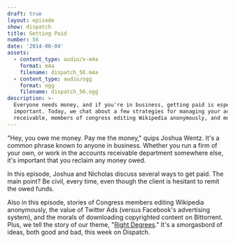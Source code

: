 ```yaml
---
draft: true
layout: episode
show: dispatch
title: Getting Paid
number: 56
date: '2014-08-04'
assets:
  - content_type: audio/x-m4a
    format: m4a
    filename: dispatch_56.m4a
  - content_type: audio/ogg
    format: ogg
    filename: dispatch_56.ogg
description: >-
  Everyone needs money, and if you're in business, getting paid is especially
  important. Today, we chat about a few strategies for managing your accounts
  receivable, members of congress editing Wikipedia anonymously, and much more.
---
```

"Hey, you owe me money. Pay me the money," quips Joshua Wentz. It's a common phrase known to anyone in business. Whether you run a firm of your own, or work in the accounts receivable department somewhere else, it's important that you reclaim any money owed.

In this episode, Joshua and Nicholas discuss several ways to get paid. The main point? Be civil, every time, even though the client is hesitant to remit the owed funds.

Also in this episode, stories of Congress members editing Wikipedia anonymously, the value of Twitter Ads (versus Facebook's advertising system), and the morals of downloading copyrighted content on Bittorrent. Plus, we tell the story of our theme, "[Right Degrees](http://joshuawentzmusic.bandcamp.com/track/right-degrees)." It's a smorgasbord of ideas, both good and bad, this week on Dispatch.